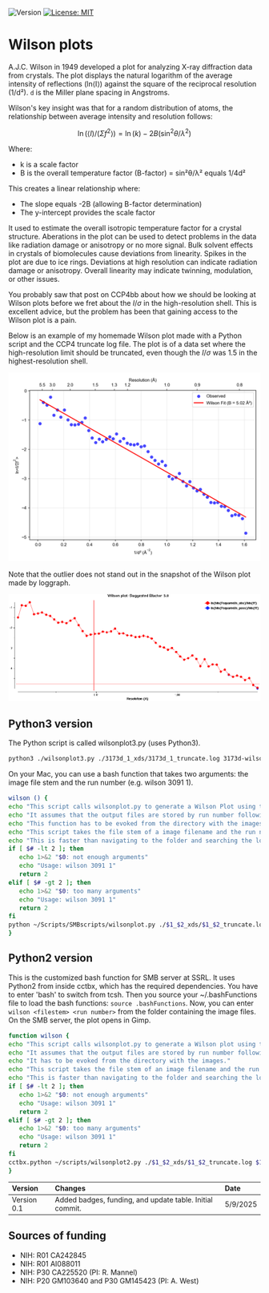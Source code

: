 ![Version](https://img.shields.io/static/v1?label=wilson-plots&message=0.1&color=brightcolor)
[![License: MIT](https://img.shields.io/badge/License-MIT-blue.svg)](https://opensource.org/licenses/MIT)


# Wilson plots

A.J.C. Wilson in 1949 developed a plot for analyzing X-ray diffraction data from crystals. 
The plot displays the natural logarithm of the average intensity of reflections (ln⟨I⟩) against the square of the reciprocal resolution (1/d²).
`d` is the Miller plane spacing in Angstroms.

Wilson's key insight was that for a random distribution of atoms, the relationship between average intensity and resolution follows:


$$\ln \left(\langle I) /\left(\Sigma f^2\right\rangle\right)=\ln (k)-2 B\left(\sin ^2 \theta / \lambda^2\right)$$

Where:

- k is a scale factor
- B is the overall temperature factor (B-factor)
= sin²θ/λ² equals 1/4d²

This creates a linear relationship where:

- The slope equals -2B (allowing B-factor determination)
- The y-intercept provides the scale factor


It used to estimate the overall isotropic temperature factor for a crystal structure.
Aberations in the plot can be used to detect problems in the data like radiation damage or anisotropy or no more signal.
Bulk solvent effects in crystals of biomolecules cause deviations from linearity.
Spikes in the plot are due to ice rings.
Deviations at high resolution can indicate radiation damage or anisotropy.
Overall linearity may indicate twinning, modulation, or other issues.


You probably saw that post on CCP4bb about how we should be looking at Wilson plots before we fret about the $I/{\sigma}$ in the high-resolution shell.
This is excellent advice, but the problem has been that gaining access to the Wilson plot is a pain.

Below is an example of my homemade Wilson plot made with a Python script and the CCP4 truncate log file.
The plot is of a data set where the high-resolution limit should be truncated, even though the $I/{\sigma}$ was 1.5 in the highest-resolution shell.

<p align="center"><img src="images/3173d-wilson.png" style="width: 90vw; min-width: 330px;"></p>

Note that the outlier does not stand out in the snapshot of the Wilson plot made by loggraph.

<p align="center"><img src="images/loggraph.png" style="width: 90vw; min-width: 330px;"></p>



## Python3 version

The Python script is called wilsonplot3.py (uses Python3). 

```bash
python3 ./wilsonplot3.py ./3173d_1_xds/3173d_1_truncate.log 3173d-wilson.png && preview 3173d-wilson.png
```

On your Mac, you can use a bash function that takes two arguments: the image file stem and the run number (e.g. wilson 3091 1). 

```bash
wilson () {
echo "This script calls wilsonplot.py to generate a Wilson Plot using the data in the truncate.log file."
echo "It assumes that the output files are stored by run number following the convention used by autoxds."
echo "This function has to be evoked from the directory with the images."
echo "This script takes the file stem of a image filename and the run number as two arguments in that order."
echo "This is faster than navigating to the folder and searching the log file for the summary table with vim."
if [ $# -lt 2 ]; then
   echo 1>&2 "$0: not enough arguments"
   echo "Usage: wilson 3091 1"
   return 2
elif [ $# -gt 2 ]; then
   echo 1>&2 "$0: too many arguments"
   echo "Usage: wilson 3091 1"
   return 2
fi
python ~/Scripts/SMBscripts/wilsonplot.py ./$1_$2_xds/$1_$2_truncate.log $1_$2-WilsonPlot.png && open -a preview $1_$2-WilsonPlot.png
}
```


## Python2 version

This is the customized bash function for SMB server at SSRL.
It uses Python2 from inside cctbx, which has the required dependencies.
You have to enter 'bash' to switch from tcsh.
Then you source your ~/.bashFunctions file to load the bash functions: `source .bashFunctions`.
Now, you can enter `wilson <filestem> <run number>` from the folder containing the image files.
On the SMB server, the plot opens in Gimp.


```bash
function wilson {
echo "This script calls wilsonplot.py to generate a Wilson plot using the data in the truncate.log file."
echo "It assumes that the output files are stored by run number following the convention used by autoxds."
echo "It has to be evoked from the directory with the images."
echo "This script takes the file stem of an image filename and the run number as two arguments in that order."
echo "This is faster than navigating to the folder and searching the log file for the summary table with vim."
if [ $# -lt 2 ]; then
   echo 1>&2 "$0: not enough arguments"
   echo "Usage: wilson 3091 1"
   return 2
elif [ $# -gt 2 ]; then
   echo 1>&2 "$0: too many arguments"
   echo "Usage: wilson 3091 1"
   return 2
fi
cctbx.python ~/scripts/wilsonplot2.py ./$1_$2_xds/$1_$2_truncate.log $1_$2-wilsonplot.png && open $1_$2-wilsonplot.png
}
```


|Version      | Changes                                                                                                 |        Date          |
|:-----------|:---------------------------------------------------------------------------------------------------------|:--------------------|
| Version 0.1 |   Added badges, funding, and update table.  Initial commit.                                              | 5/9/2025  |

## Sources of funding

- NIH: R01 CA242845
- NIH: R01 AI088011
- NIH: P30 CA225520 (PI: R. Mannel)
- NIH: P20 GM103640 and P30 GM145423 (PI: A. West)
